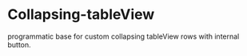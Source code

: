 # Collapsing-tableView
programmatic base for custom collapsing tableView rows with internal button.
